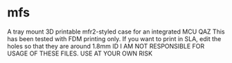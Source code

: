 # mfs
A tray mount 3D printable mfr2-styled case for an integrated MCU QAZ  This has been tested with FDM printing only. If you want to print in SLA, edit the holes so that they are around 1.8mm ID  I AM NOT RESPONSIBLE FOR USAGE OF THESE FILES. USE AT YOUR OWN RISK

